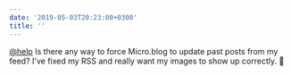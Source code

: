 ```yaml
---
date: '2019-05-03T20:23:00+0300'
title: ''
---
```

[@help](http://micro.blog/help) Is there any way to force Micro.blog to update past posts from my feed? I've fixed my RSS and really want my images to show up correctly. 🙏
